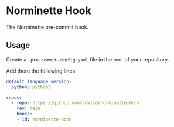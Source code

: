 # Norminette Hook

The Norminette pre-commit hook.

## Usage

Create a `.pre-commit-config.yaml` file in the root of your repository.

Add there the following lines:

```yaml
default_language_version:
  python: python3

repos:
  - repo: https://github.com/vcwild/norminette-hook
    rev: main
    hooks:
    - id: norminette-hook
```
